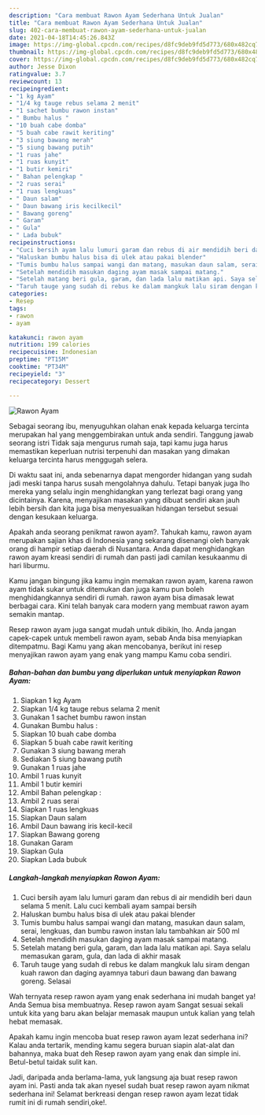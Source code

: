 ```yaml
---
description: "Cara membuat Rawon Ayam Sederhana Untuk Jualan"
title: "Cara membuat Rawon Ayam Sederhana Untuk Jualan"
slug: 402-cara-membuat-rawon-ayam-sederhana-untuk-jualan
date: 2021-04-18T14:45:26.843Z
image: https://img-global.cpcdn.com/recipes/d8fc9deb9fd5d773/680x482cq70/rawon-ayam-foto-resep-utama.jpg
thumbnail: https://img-global.cpcdn.com/recipes/d8fc9deb9fd5d773/680x482cq70/rawon-ayam-foto-resep-utama.jpg
cover: https://img-global.cpcdn.com/recipes/d8fc9deb9fd5d773/680x482cq70/rawon-ayam-foto-resep-utama.jpg
author: Jesse Dixon
ratingvalue: 3.7
reviewcount: 13
recipeingredient:
- "1 kg Ayam"
- "1/4 kg tauge rebus selama 2 menit"
- "1 sachet bumbu rawon instan"
- " Bumbu halus "
- "10 buah cabe domba"
- "5 buah cabe rawit keriting"
- "3 siung bawang merah"
- "5 siung bawang putih"
- "1 ruas jahe"
- "1 ruas kunyit"
- "1 butir kemiri"
- " Bahan pelengkap "
- "2 ruas serai"
- "1 ruas lengkuas"
- " Daun salam"
- " Daun bawang iris kecilkecil"
- " Bawang goreng"
- " Garam"
- " Gula"
- " Lada bubuk"
recipeinstructions:
- "Cuci bersih ayam lalu lumuri garam dan rebus di air mendidih beri daun selama 5 menit. Lalu cuci kembali ayam sampai bersih"
- "Haluskan bumbu halus bisa di ulek atau pakai blender"
- "Tumis bumbu halus sampai wangi dan matang, masukan daun salam, serai, lengkuas, dan bumbu rawon instan lalu tambahkan air 500 ml"
- "Setelah mendidih masukan daging ayam masak sampai matang."
- "Setelah matang beri gula, garam, dan lada lalu matikan api. Saya selalu memasukan garam, gula, dan lada di akhir masak"
- "Taruh tauge yang sudah di rebus ke dalam mangkuk lalu siram dengan kuah rawon dan daging ayamnya taburi daun bawang dan bawang goreng. Selasai"
categories:
- Resep
tags:
- rawon
- ayam

katakunci: rawon ayam 
nutrition: 199 calories
recipecuisine: Indonesian
preptime: "PT15M"
cooktime: "PT34M"
recipeyield: "3"
recipecategory: Dessert

---
```



![Rawon Ayam](https://img-global.cpcdn.com/recipes/d8fc9deb9fd5d773/680x482cq70/rawon-ayam-foto-resep-utama.jpg)

Sebagai seorang ibu, menyuguhkan olahan enak kepada keluarga tercinta merupakan hal yang menggembirakan untuk anda sendiri. Tanggung jawab seorang istri Tidak saja mengurus rumah saja, tapi kamu juga harus memastikan keperluan nutrisi terpenuhi dan masakan yang dimakan keluarga tercinta harus menggugah selera.

Di waktu  saat ini, anda sebenarnya dapat mengorder hidangan yang sudah jadi meski tanpa harus susah mengolahnya dahulu. Tetapi banyak juga lho mereka yang selalu ingin menghidangkan yang terlezat bagi orang yang dicintainya. Karena, menyajikan masakan yang dibuat sendiri akan jauh lebih bersih dan kita juga bisa menyesuaikan hidangan tersebut sesuai dengan kesukaan keluarga. 



Apakah anda seorang penikmat rawon ayam?. Tahukah kamu, rawon ayam merupakan sajian khas di Indonesia yang sekarang disenangi oleh banyak orang di hampir setiap daerah di Nusantara. Anda dapat menghidangkan rawon ayam kreasi sendiri di rumah dan pasti jadi camilan kesukaanmu di hari liburmu.

Kamu jangan bingung jika kamu ingin memakan rawon ayam, karena rawon ayam tidak sukar untuk ditemukan dan juga kamu pun boleh menghidangkannya sendiri di rumah. rawon ayam bisa dimasak lewat berbagai cara. Kini telah banyak cara modern yang membuat rawon ayam semakin mantap.

Resep rawon ayam juga sangat mudah untuk dibikin, lho. Anda jangan capek-capek untuk membeli rawon ayam, sebab Anda bisa menyiapkan ditempatmu. Bagi Kamu yang akan mencobanya, berikut ini resep menyajikan rawon ayam yang enak yang mampu Kamu coba sendiri.

<!--inarticleads1-->

##### Bahan-bahan dan bumbu yang diperlukan untuk menyiapkan Rawon Ayam:

1. Siapkan 1 kg Ayam
1. Siapkan 1/4 kg tauge rebus selama 2 menit
1. Gunakan 1 sachet bumbu rawon instan
1. Gunakan  Bumbu halus :
1. Siapkan 10 buah cabe domba
1. Siapkan 5 buah cabe rawit keriting
1. Gunakan 3 siung bawang merah
1. Sediakan 5 siung bawang putih
1. Gunakan 1 ruas jahe
1. Ambil 1 ruas kunyit
1. Ambil 1 butir kemiri
1. Ambil  Bahan pelengkap :
1. Ambil 2 ruas serai
1. Siapkan 1 ruas lengkuas
1. Siapkan  Daun salam
1. Ambil  Daun bawang iris kecil-kecil
1. Siapkan  Bawang goreng
1. Gunakan  Garam
1. Siapkan  Gula
1. Siapkan  Lada bubuk




<!--inarticleads2-->

##### Langkah-langkah menyiapkan Rawon Ayam:

1. Cuci bersih ayam lalu lumuri garam dan rebus di air mendidih beri daun selama 5 menit. Lalu cuci kembali ayam sampai bersih
1. Haluskan bumbu halus bisa di ulek atau pakai blender
1. Tumis bumbu halus sampai wangi dan matang, masukan daun salam, serai, lengkuas, dan bumbu rawon instan lalu tambahkan air 500 ml
1. Setelah mendidih masukan daging ayam masak sampai matang.
1. Setelah matang beri gula, garam, dan lada lalu matikan api. Saya selalu memasukan garam, gula, dan lada di akhir masak
1. Taruh tauge yang sudah di rebus ke dalam mangkuk lalu siram dengan kuah rawon dan daging ayamnya taburi daun bawang dan bawang goreng. Selasai




Wah ternyata resep rawon ayam yang enak sederhana ini mudah banget ya! Anda Semua bisa membuatnya. Resep rawon ayam Sangat sesuai sekali untuk kita yang baru akan belajar memasak maupun untuk kalian yang telah hebat memasak.

Apakah kamu ingin mencoba buat resep rawon ayam lezat sederhana ini? Kalau anda tertarik, mending kamu segera buruan siapin alat-alat dan bahannya, maka buat deh Resep rawon ayam yang enak dan simple ini. Betul-betul taidak sulit kan. 

Jadi, daripada anda berlama-lama, yuk langsung aja buat resep rawon ayam ini. Pasti anda tak akan nyesel sudah buat resep rawon ayam nikmat sederhana ini! Selamat berkreasi dengan resep rawon ayam lezat tidak rumit ini di rumah sendiri,oke!.

